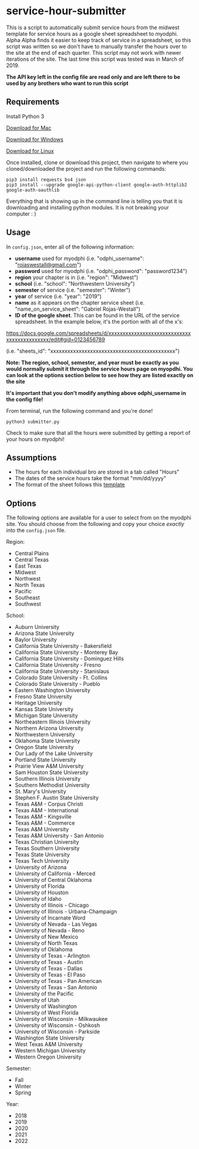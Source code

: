 # service-hour-submitter
This is a script to automatically submit service hours from the midwest template for service hours as a google sheet spreadsheet to myodphi. Alpha Alpha finds it easier to keep track of service in a spreadsheet, so this script was written so we don't have to manually transfer the hours over to the site at the end of each quarter. This script may not work with newer iterations of the site. The last time this script was tested was in March of 2019.

**The API key left in the config file are read only and are left there to be used by any brothers who want to run this script**

## Requirements
Install Python 3

[Download for Mac](https://docs.python-guide.org/starting/install3/osx/#install3-osx)

[Download for Windows](https://docs.python-guide.org/starting/install3/win/#install3-windows)

[Download for Linux](https://docs.python-guide.org/starting/install3/linux/#install3-linux)

Once installed, clone or download this project, then navigate to where you cloned/downloaded the project and run the following commands:

```
pip3 install requests bs4 json
pip3 install --upgrade google-api-python-client google-auth-httplib2 google-auth-oauthlib
```

Everything that is showing up in the command line is telling you that it is downloading and installing python modules. It is not breaking your computer : )


## Usage
In `config.json`, enter all of the following information:
- **username** used for myodphi (i.e. "odphi_username": "rojaswestall@gmail.com")
- **password** used for myodphi (i.e. "odphi_password": "password1234")
- **region** your chapter is in (i.e. "region": "Midwest")
- **school** (i.e. "school": "Northwestern University")
- **semester** of service (i.e. "semester": "Winter")
- **year** of service (i.e. "year": "2019")
- **name** as it appears on the chapter service sheet (i.e. "name_on_service_sheet": "Gabriel Rojas-Westall")
- **ID of the google sheet**. This can be found in the URL of the service spreadsheet. In the example below, it's the portion with all of the x's:

https://docs.google.com/spreadsheets/d/xxxxxxxxxxxxxxxxxxxxxxxxxxxxxxxxxxxxxxxxxxxx/edit#gid=0123456789

(i.e. "sheets_id": "xxxxxxxxxxxxxxxxxxxxxxxxxxxxxxxxxxxxxxxxxxxx")

**Note: The region, school, semester, and year must be exactly as you would normally submit it through the service hours page on myopdhi. You can look at the options section below to see how they are listed exactly on the site**

**It's important that you don't modify anything above odphi_username in the config file!**

From terminal, run the following command and you're done!
```
python3 submitter.py
```

Check to make sure that all the hours were submitted by getting a report of your hours on myodphi!


## Assumptions
- The hours for each individual bro are stored in a tab called "Hours"
- The dates of the service hours take the format "mm/dd/yyyy"
- The format of the sheet follows this [template](https://docs.google.com/spreadsheets/d/1dkmCiNWbt00yAwdC3qgnSNqTY2I8pQ9Vt1f3GGHy5Vo/edit#gid=1403236818)


## Options
The following options are available for a user to select from on the myodphi site. You should choose from the following and copy your choice *exactly* into the `config.json` file.

Region:
- Central Plains
- Central Texas
- East Texas
- Midwest
- Northwest
- North Texas
- Pacific
- Southeast
- Southwest

School:
- Auburn University
- Arizona State University
- Baylor University
- California State University - Bakersfield
- California State University - Monterey Bay
- California State University - Dominguez Hills
- California State University - Fresno
- California State University - Stanislaus
- Colorado State University - Ft. Collins
- Colorado State University - Pueblo
- Eastern Washington University
- Fresno State University
- Heritage University
- Kansas State University
- Michigan State University
- Northeastern Illinois University
- Northern Arizona University
- Northwestern University
- Oklahoma State University
- Oregon State University
- Our Lady of the Lake University
- Portland State University
- Prairie View A&M University
- Sam Houston State University
- Southern Illinois University
- Southern Methodist University
- St. Mary's University
- Stephen F. Austin State University
- Texas A&M - Corpus Christi
- Texas A&M - International
- Texas A&M - Kingsville
- Texas A&M - Commerce
- Texas A&M University
- Texas A&M University - San Antonio
- Texas Christian University
- Texas Southern University
- Texas State University
- Texas Tech University
- University of Arizona
- University of California - Merced
- University of Central Oklahoma
- University of Florida
- University of Houston
- University of Idaho
- University of Illinois - Chicago
- University of Illinois - Urbana-Champaign
- University of Incarnate Word
- University of Nevada - Las Vegas
- University of Nevada - Reno
- University of New Mexico
- University of North Texas
- University of Oklahoma
- University of Texas - Arlington
- University of Texas - Austin
- University of Texas - Dallas
- University of Texas - El Paso
- University of Texas - Pan American
- University of Texas - San Antonio
- University of the Pacific
- University of Utah
- University of Washington
- University of West Florida
- University of Wisconsin - Milkwaukee
- University of Wisconsin - Oshkosh
- University of Wisconsin - Parkside
- Washington State University
- West Texas A&M University
- Western Michigan University
- Western Oregon University

Semester:
- Fall
- Winter
- Spring

Year:
- 2018
- 2019
- 2020
- 2021
- 2022